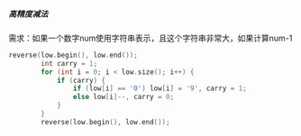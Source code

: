 ##### 高精度减法

需求：如果一个数字num使用字符串表示，且这个字符串非常大，如果计算num-1

```cpp
reverse(low.begin(), low.end());
        int carry = 1;
        for (int i = 0; i < low.size(); i++) {
            if (carry) {
                if (low[i] == '0') low[i] = '9', carry = 1;
                else low[i]--, carry = 0;
            }
        }
        reverse(low.begin(), low.end());
```

